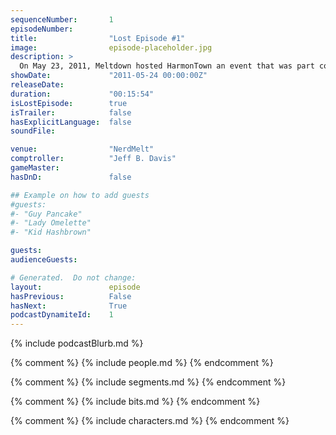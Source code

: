 ```yaml
---
sequenceNumber:       1
episodeNumber:        
title:                "Lost Episode #1"
image:                episode-placeholder.jpg
description: >
  On May 23, 2011, Meltdown hosted HarmonTown an event that was part comedy stand-up, part pre-beta podcast, and part first initiative on establishing a community on the Moon that starred head of state Dan Harmon creator of Community and also featuring Jeff Bryan Davis as City Comptroller (Harmon's right hand man), Rob Schrab as the Tweetmaster of Classic Tweets (for when Harmon starts to lose the audience), Mike Rock as the purveyor of sexual moments (to add some saucy flavor to the event), and Christen the JPL/NASA scientist who focuses on ionic space propulsion (adding a level of legitimacy and science to the night). The event featured hilarious anecdotes from Harmon's storied life, classic tweets, and singing and dancing. Here's some highlights from the first meeting!I Will Be Your Watermelon
showDate:             "2011-05-24 00:00:00Z"
releaseDate:          
duration:             "00:15:54"
isLostEpisode:        true
isTrailer:            false
hasExplicitLanguage:  false
soundFile:            

venue:                "NerdMelt"
comptroller:          "Jeff B. Davis"
gameMaster:           
hasDnD:               false

## Example on how to add guests
#guests:
#- "Guy Pancake"
#- "Lady Omelette"
#- "Kid Hashbrown"

guests:
audienceGuests:

# Generated.  Do not change:
layout:               episode
hasPrevious:          False
hasNext:              True
podcastDynamiteId:    1
---
```


{% include podcastBlurb.md %}

{% comment %}
{% include people.md %}
{% endcomment %}

{% comment %}
{% include segments.md %}
{% endcomment %}

{% comment %}
{% include bits.md %}
{% endcomment %}

{% comment %}
{% include characters.md %}
{% endcomment %}
